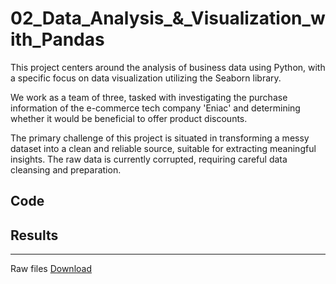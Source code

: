 # 02_Data_Analysis_&_Visualization_with_Pandas

This project centers around the analysis of business data using Python, with a specific focus on data visualization utilizing the Seaborn library.

We work as a team of three, tasked with investigating the purchase information of the e-commerce tech company 'Eniac' and determining whether it would be beneficial to offer product discounts.

The primary challenge of this project is situated in transforming a messy dataset into a clean and reliable source, suitable for extracting meaningful insights. The raw data is currently corrupted, requiring careful data cleansing and preparation.

## Code


## Results

---
Raw files [Download](https://drive.google.com/drive/folders/1mHBDnFvMOgxnZIVSAw1LyT8b2-qbzB8T)
